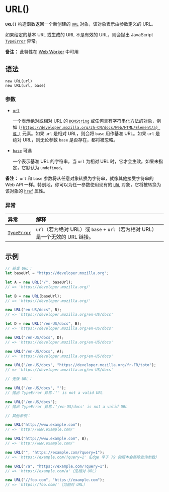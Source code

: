 # URL()

**`URL()`** 构造函数返回一个新创建的 [`URL`](https://developer.mozilla.org/zh-CN/docs/Web/API/URL) 对象，该对象表示由参数定义的 URL。

如果给定的基本 URL 或生成的 URL 不是有效的 URL，则会抛出 JavaScript [`TypeError`](https://developer.mozilla.org/zh-CN/docs/Web/JavaScript/Reference/Global_Objects/TypeError) 异常。

**备注：** 此特性在 [Web Worker](https://developer.mozilla.org/zh-CN/docs/Web/API/Web_Workers_API) 中可用

## 语法

```
new URL(url)
new URL(url, base)
```

### 参数

-   [`url`](https://developer.mozilla.org/zh-CN/docs/Web/API/URL/URL#url)

    一个表示绝对或相对 URL 的 [`DOMString`](https://developer.mozilla.org/zh-CN/docs/Web/JavaScript/Reference/Global_Objects/String) 或任何具有字符串化方法的对象，例如 [``](https://developer.mozilla.org/zh-CN/docs/Web/HTML/Element/a) 或 [``](https://developer.mozilla.org/zh-CN/docs/Web/HTML/Element/area) 元素。如果 `url` 是相对 URL，则会将 `base` 用作基准 URL。如果 `url` 是绝对 URL，则无论参数 `base` 是否存在，都将被忽略。

-   [`base`](https://developer.mozilla.org/zh-CN/docs/Web/API/URL/URL#base) 可选

    一个表示基准 URL 的字符串，当 `url` 为相对 URL 时，它才会生效。如果未指定，它默认为 `undefined`。

**备注：** `url` 和 `base` 参数将从任意对象转换为字符串，就像其他接受字符串的 Web API 一样。特别地，你可以为任一参数使用现有的 [`URL`](https://developer.mozilla.org/zh-CN/docs/Web/API/URL) 对象，它将被转换为该对象的 [`href`](https://developer.mozilla.org/zh-CN/docs/Web/API/URL/href) 属性。

### 异常

| 异常                                                         | 解释                                                         |
| :----------------------------------------------------------- | :----------------------------------------------------------- |
| [`TypeError`](https://developer.mozilla.org/zh-CN/docs/Web/JavaScript/Reference/Global_Objects/TypeError) | `url`（若为绝对 URL）或 `base` + `url`（若为相对 URL）是一个无效的 URL 链接。 |

## 示例

```js
// 基准 URL：
let baseUrl = "https://developer.mozilla.org";

let A = new URL("/", baseUrl);
// => 'https://developer.mozilla.org/'

let B = new URL(baseUrl);
// => 'https://developer.mozilla.org/'

new URL("en-US/docs", B);
// => 'https://developer.mozilla.org/en-US/docs'

let D = new URL("/en-US/docs", B);
// => 'https://developer.mozilla.org/en-US/docs'

new URL("/en-US/docs", D);
// => 'https://developer.mozilla.org/en-US/docs'

new URL("/en-US/docs", A);
// => 'https://developer.mozilla.org/en-US/docs'

new URL("/en-US/docs", "https://developer.mozilla.org/fr-FR/toto");
// => 'https://developer.mozilla.org/en-US/docs'

// 无效 URL：

new URL("/en-US/docs", "");
// 抛出 TypeError 异常：'' is not a valid URL

new URL("/en-US/docs");
// 抛出 TypeError 异常：'/en-US/docs' is not a valid URL

// 其他示例：

new URL("http://www.example.com");
// => 'http://www.example.com/'

new URL("http://www.example.com", B);
// => 'http://www.example.com/'

new URL("", "https://example.com/?query=1");
// => 'https://example.com/?query=1'（Edge 早于 79 的版本会移除查询参数）

new URL("/a", "https://example.com/?query=1");
// => 'https://example.com/a'（见相对 URL）

new URL("//foo.com", "https://example.com");
// => 'https://foo.com/'（见相对 URL）
```